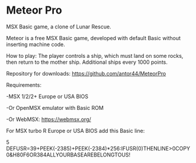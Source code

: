 # Meteor Pro
MSX Basic game, a clone of Lunar Rescue.

Meteor is a free MSX Basic game, developed with default Basic without inserting machine code.

How to play: The player controls a ship, which must land on some rocks, then return to the mother ship. Additional ships every 1000 points.

Repository for downloads: https://github.com/antor44/MeteorPro

Requirements:

-MSX 1/2/2+ Europe or USA BIOS

-Or OpenMSX emulator with Basic ROM

-Or WebMSX: https://webmsx.org/

For MSX turbo R Europe or USA BIOS add this Basic line:

5 DEFUSR=39+PEEK(-2385)+PEEK(-2384)*256:IFUSR(0)THENLINE>0COPY0&H80F6OR384ALLYOURBASEAREBELONGTOUS!
